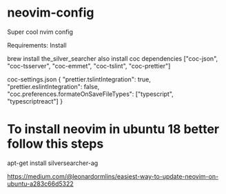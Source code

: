 # neovim-config
Super cool nvim config

Requirements:
Install

brew install the_silver_searcher
also install coc dependencies
["coc-json", "coc-tsserver", "coc-emmet", "coc-tslint", "coc-prettier"]

coc-settings.json
{
  "prettier.tslintIntegration": true,
  "prettier.eslintIntegration": false,
  "coc.preferences.formateOnSaveFileTypes": ["typescript", "typescriptreact"]
}

# To install neovim in ubuntu 18 better follow this steps

apt-get install silversearcher-ag

https://medium.com/@leonardormlins/easiest-way-to-update-neovim-on-ubuntu-a283c66d5322
